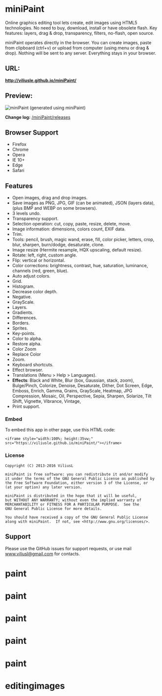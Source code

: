# miniPaint

Online graphics editing tool lets create, edit images using HTML5 technologies.
No need to buy, download, install or have obsolete flash.
Key features: layers, drag & drop, transparency, filters, no-flash, open source. 

miniPaint operates directly in the browser. You can create images, paste from clipboard (ctrl+v) or upload from computer (using menu or drag & drop). Nothing will be sent to any server. Everything stays in your browser. 

## URL:
**http://viliusle.github.io/miniPaint/**

## Preview:
![miniPaint](https://raw.githubusercontent.com/viliusle/miniPaint/master/img/preview.gif)
(generated using miniPaint)

**Change log:** [/miniPaint/releases](https://github.com/viliusle/miniPaint/releases)

## Browser Support
- Firefox
- Chrome
- Opera
- IE 10+
- Edge
- Safari

## Features

- Open images, drag and drop images.
- Save images as PNG, JPG, GIF (can be animated), JSON (layers data), (plus BMP and WEBP on some browsers).
- 3 levels undo.
- Transparency support.
- Selection operation: cut, copy, paste, resize, delete, move.
- Image information: dimensions, colors count, EXIF data.
- Trim.
- Tools: pencil, brush, magic wand, erase, fill, color picker, letters, crop, blur, sharpen, burn/dodge, desaturate, clone.
- Image resize (Hermite resample, HQX upscaling, default resize).
- Rotate: left, right, custom angle.
- Flip: vertical or horizontal.
- Color corrections: brightness, contrast, hue, saturation, luminance, channels (red, green, blue).
- Auto adjust colors.
- Grid.
- Histogram.
- Decrease color depth.
- Negative.
- GrayScale.
- Layers.
- Gradients.
- Differences.
- Borders.
- Sprites.
- Key-points.
- Color to alpha.
- Restore alpha.
- Color Zoom
- Replace Color
- Zoom.
- Keyboard shortcuts.
- Effect browser.
- Translations (Menu > Help > Languages).
- **Effects**: Black and White, Blur (box, Gaussian, stack, zoom), Bulge/Pinch, Colorize, Denoise, Desaturate, Dither, Dot Screen, Edge, Emboss, Enrich, Gamma, Grains, GrayScale, Heatmap, JPG Compression, Mosaic, Oil, Perspective, Sepia, Sharpen, Solarize, Tilt Shift, Vignette, Vibrance, Vintage,
- Print support.

### Embed

To embed this app in other page, use this HTML code:

    <iframe style="width:100%; height:35vw;" src="https://viliusle.github.io/miniPaint/"></iframe>

### License

    Copyright (C) 2013-2016 ViliusL

    miniPaint is free software: you can redistribute it and/or modify
    it under the terms of the GNU General Public License as published by
    the Free Software Foundation, either version 3 of the License, or
    (at your option) any later version.

    miniPaint is distributed in the hope that it will be useful,
    but WITHOUT ANY WARRANTY; without even the implied warranty of
    MERCHANTABILITY or FITNESS FOR A PARTICULAR PURPOSE.  See the
    GNU General Public License for more details.

    You should have received a copy of the GNU General Public License
    along with miniPaint.  If not, see <http://www.gnu.org/licenses/>.

## Support

Please use the GitHub issues for support requests, or use mail www.viliusl@gmail.com for contacts.
# paint
# paint
# paint
# paint
# paint
# editingimages
